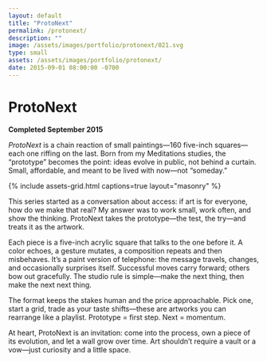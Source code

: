```yaml
---
layout: default
title: "ProtoNext"
permalink: /protonext/
description: ""
image: /assets/images/portfolio/protonext/021.svg
type: small    
assets: /assets/images/portfolio/protonext/
date: 2015-09-01 08:00:00 -0700
---
```


# ProtoNext  
**Completed September 2015**  

*ProtoNext* is a chain reaction of small paintings—160 five-inch squares—each one riffing on the last. Born from my Meditations studies, the “prototype” becomes the point: ideas evolve in public, not behind a curtain. Small, affordable, and meant to be lived with now—not “someday.”  

{% include assets-grid.html captions=true layout="masonry" %}

This series started as a conversation about access: if art is for everyone, how do we make that real? My answer was to work small, work often, and show the thinking. ProtoNext takes the prototype—the test, the try—and treats it as the artwork.  

Each piece is a five-inch acrylic square that talks to the one before it. A color echoes, a gesture mutates, a composition repeats and then misbehaves. It’s a paint version of telephone: the message travels, changes, and occasionally surprises itself. Successful moves carry forward; others bow out gracefully. The studio rule is simple—make the next thing, then make the next next thing.  

The format keeps the stakes human and the price approachable. Pick one, start a grid, trade as your taste shifts—these are artworks you can rearrange like a playlist. Prototype = first step. Next = momentum.  

At heart, ProtoNext is an invitation: come into the process, own a piece of its evolution, and let a wall grow over time. Art shouldn’t require a vault or a vow—just curiosity and a little space.  
